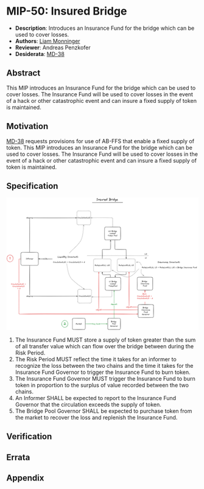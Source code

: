 # MIP-50: Insured Bridge
- **Description**: Introduces an Insurance Fund for the bridge which can be used to cover losses.
- **Authors**: [Liam Monninger](mailto:liam@movementlabs.xyz)
- **Reviewer**: Andreas Penzkofer
- **Desiderata**: [MD-38](https://github.com/movementlabsxyz/MIP/pull/38)

## Abstract

This MIP introduces an Insurance Fund for the bridge which can be used to cover losses. The Insurance Fund will be used to cover losses in the event of a hack or other catastrophic event and can insure a fixed supply of token is maintained.

## Motivation

[MD-38](https://github.com/movementlabsxyz/MIP/pull/38) requests provisions for use of AB-FFS that enable a fixed supply of token. This MIP introduces an Insurance Fund for the bridge which can be used to cover losses. The Insurance Fund will be used to cover losses in the event of a hack or other catastrophic event and can insure a fixed supply of token is maintained.

## Specification
![Insured Bridge](./insured-bridge.png) 

1. The Insurance Fund MUST store a supply of token greater than the sum of all transfer value which can flow over the bridge between during the Risk Period.
2. The Risk Period MUST reflect the time it takes for an informer to recognize the loss between the two chains and the time it takes for the Insurance Fund Governor to trigger the Insurance Fund to burn token.
3. The Insurance Fund Governor MUST trigger the Insurance Fund to burn token in proportion to the surplus of value recorded between the two chains.
4. An Informer SHALL be expected to report to the Insurance Fund Governor that the circulation exceeds the supply of token.
5. The Bridge Pool Governor SHALL be expected to purchase token from the market to recover the loss and replenish the Insurance Fund.

## Verification

## Errata


## Appendix
